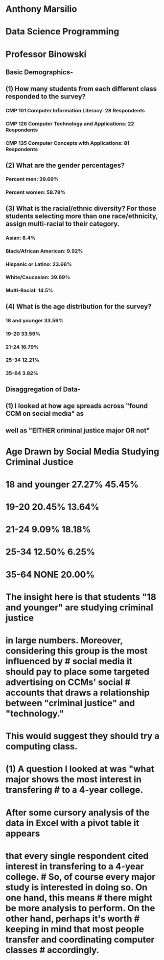 # Anthony Marsilio
# Data Science Programming
# Professor Binowski

## Basic Demographics-
## (1) How many students from each different class responded to the survey?
### CMP 101 Computer Information Literacy: 28 Respondents
### CMP 126 Computer Technology and Applications: 22 Respondents
### CMP 135 Computer Concepts with Applications: 81 Respondents

## (2) What are the gender percentages?
### Percent men: 39.69%
### Percent women: 58.78%

## (3) What is the racial/ethnic diversity? For those students selecting more than one race/ethnicity, assign multi-racial to their category.
### Asian:	8.4%
### Black/African American: 9.92%
### Hispanic or Latino: 23.66%
### White/Caucasian: 39.69%
### Multi-Racial: 14.5%

## (4) What is the age distribution for the survey?
### 18 and younger	33.59%
### 19-20	33.59%
### 21-24	16.79%
### 25-34	12.21%
### 35-64	3.82%

## Disaggregation of Data-
##  (1) I looked at how age spreads across "found CCM on social media" as 
##      well as "EITHER criminal justice major OR not"

# Age                       Drawn by Social Media	Studying Criminal Justice
# 18 and younger	        27.27%	                45.45%
# 19-20	                    20.45%	                13.64%
# 21-24	                    9.09%	                18.18%
# 25-34	                    12.50%	                6.25%
# 35-64	                    NONE	                20.00%

#   The insight here is that students "18 and younger" are studying criminal justice
#   in large numbers. Moreover, considering this group is the most influenced by     #   social media it should pay to place some targeted advertising on CCMs' social  #   accounts that draws a relationship between "criminal justice" and "technology."
#   This would suggest they should try a computing class.


# (1) A question I looked at was "what major shows the most interest in transfering #     to a 4-year college.

# After some cursory analysis of the data in Excel with a pivot table it appears
# that every single respondent cited interest in transfering to a 4-year college.    # So, of course every major study is interested in doing so. On one hand, this means # there might be more analysis to perform. On the other hand, perhaps it's worth     # keeping in mind that most people transfer and coordinating computer classes       # accordingly.


